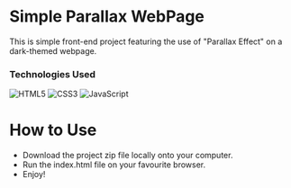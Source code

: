 # Simple Parallax WebPage

This is simple front-end project featuring the use of "Parallax Effect" on a dark-themed webpage.

### Technologies Used

![HTML5](https://img.shields.io/badge/html5-%23E34F26.svg?style=for-the-badge&logo=html5&logoColor=white)
![CSS3](https://img.shields.io/badge/css3-%231572B6.svg?style=for-the-badge&logo=css3&logoColor=white)
![JavaScript](https://img.shields.io/badge/javascript-%23323330.svg?style=for-the-badge&logo=javascript&logoColor=%23F7DF1E)

# How to Use

- Download the project zip file locally onto your computer.
- Run the index.html file on your favourite browser.
- Enjoy!
